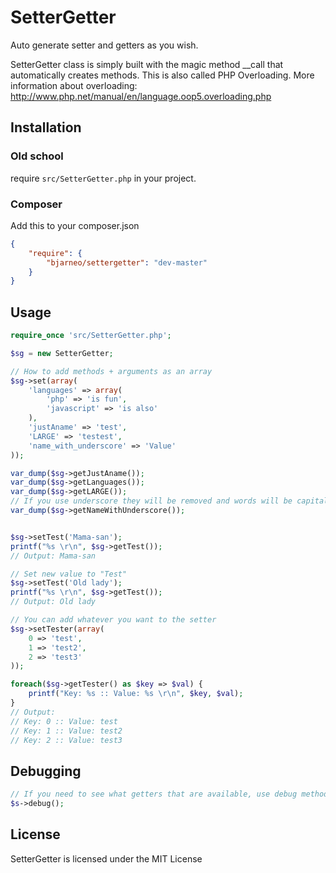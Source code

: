 SetterGetter
======

Auto generate setter and getters as you wish.

SetterGetter class is simply built with the magic method __call that automatically creates methods. This is also called PHP Overloading.
More information about overloading: http://www.php.net/manual/en/language.oop5.overloading.php

Installation
------------

### Old school ###

require `src/SetterGetter.php` in your project.

### Composer ###

Add this to your composer.json

```json
{
    "require": {
        "bjarneo/settergetter": "dev-master"
    }
}
```

Usage
-----

```php
require_once 'src/SetterGetter.php';

$sg = new SetterGetter;

// How to add methods + arguments as an array
$sg->set(array(
    'languages' => array(
        'php' => 'is fun',
        'javascript' => 'is also'
    ),
    'justAname' => 'test',
    'LARGE' => 'testest',
    'name_with_underscore' => 'Value'
));

var_dump($sg->getJustAname());
var_dump($sg->getLanguages());
var_dump($sg->getLARGE());
// If you use underscore they will be removed and words will be capitalized
var_dump($sg->getNameWithUnderscore());


$sg->setTest('Mama-san');
printf("%s \r\n", $sg->getTest());
// Output: Mama-san

// Set new value to "Test"
$sg->setTest('Old lady');
printf("%s \r\n", $sg->getTest());
// Output: Old lady

// You can add whatever you want to the setter
$sg->setTester(array(
    0 => 'test',
    1 => 'test2',
    2 => 'test3'
));

foreach($sg->getTester() as $key => $val) {
    printf("Key: %s :: Value: %s \r\n", $key, $val);
}
// Output:
// Key: 0 :: Value: test
// Key: 1 :: Value: test2
// Key: 2 :: Value: test3

```

Debugging
-------
```php
// If you need to see what getters that are available, use debug method.
$s->debug();
```
License
-------

SetterGetter is licensed under the MIT License
